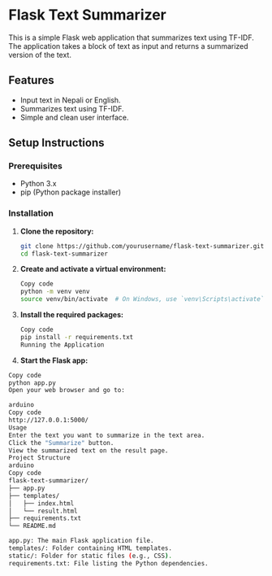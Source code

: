 # Flask Text Summarizer

This is a simple Flask web application that summarizes text using TF-IDF. The application takes a block of text as input and returns a summarized version of the text.

## Features

- Input text in Nepali or English.
- Summarizes text using TF-IDF.
- Simple and clean user interface.

## Setup Instructions

### Prerequisites

- Python 3.x
- pip (Python package installer)

### Installation

1. **Clone the repository:**

   ```sh
   git clone https://github.com/yourusername/flask-text-summarizer.git
   cd flask-text-summarizer

2. **Create and activate a virtual environment:**

    ```sh
    Copy code
    python -m venv venv
    source venv/bin/activate  # On Windows, use `venv\Scripts\activate`

3. **Install the required packages:**

    ```sh
    Copy code
    pip install -r requirements.txt
    Running the Application

4. **Start the Flask app:**

```sh
Copy code
python app.py
Open your web browser and go to:

arduino
Copy code
http://127.0.0.1:5000/
Usage
Enter the text you want to summarize in the text area.
Click the "Summarize" button.
View the summarized text on the result page.
Project Structure
arduino
Copy code
flask-text-summarizer/
├── app.py
├── templates/
│   ├── index.html
│   └── result.html
├── requirements.txt
└── README.md

app.py: The main Flask application file.
templates/: Folder containing HTML templates.
static/: Folder for static files (e.g., CSS).
requirements.txt: File listing the Python dependencies.
